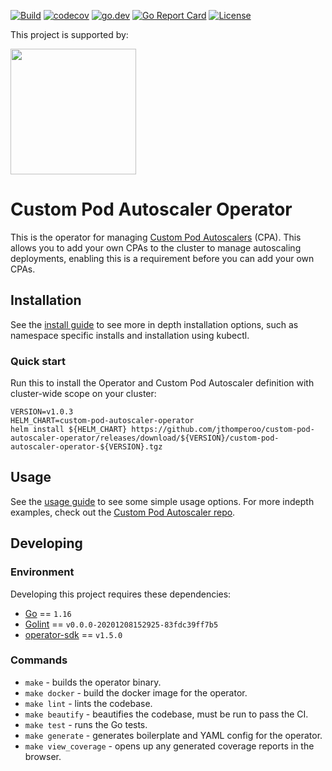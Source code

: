 [![Build](https://github.com/jthomperoo/custom-pod-autoscaler-operator/workflows/main/badge.svg)](https://github.com/jthomperoo/custom-pod-autoscaler-operator/actions)
[![codecov](https://codecov.io/gh/jthomperoo/custom-pod-autoscaler-operator/branch/master/graph/badge.svg)](https://codecov.io/gh/jthomperoo/custom-pod-autoscaler-operator)
[![go.dev](https://img.shields.io/badge/go.dev-reference-007d9c?logo=go&logoColor=white&style=flat)](https://pkg.go.dev/github.com/jthomperoo/custom-pod-autoscaler-operator)
[![Go Report Card](https://goreportcard.com/badge/github.com/jthomperoo/custom-pod-autoscaler-operator)](https://goreportcard.com/report/github.com/jthomperoo/custom-pod-autoscaler-operator)
[![License](https://img.shields.io/:license-apache-blue.svg)](https://www.apache.org/licenses/LICENSE-2.0.html)

<p>This project is supported by:</p>
<p>
  <a href="https://www.digitalocean.com/">
    <img src="https://opensource.nyc3.cdn.digitaloceanspaces.com/attribution/assets/SVG/DO_Logo_horizontal_blue.svg" width="201px">
  </a>
</p>

# Custom Pod Autoscaler Operator

This is the operator for managing [Custom Pod Autoscalers](https://github.com/jthomperoo/custom-pod-autoscaler) (CPA).
This allows you to add your own CPAs to the cluster to manage autoscaling deployments, enabling this is a requirement
before you can add your own CPAs.

## Installation

See the [install guide](INSTALL.md) to see more in depth installation options, such as namespace specific installs and
installation using kubectl.

### Quick start

Run this to install the Operator and Custom Pod Autoscaler definition with cluster-wide scope on your cluster:
```
VERSION=v1.0.3
HELM_CHART=custom-pod-autoscaler-operator
helm install ${HELM_CHART} https://github.com/jthomperoo/custom-pod-autoscaler-operator/releases/download/${VERSION}/custom-pod-autoscaler-operator-${VERSION}.tgz
```

## Usage

See the [usage guide](USAGE.md) to see some simple usage options. For more indepth examples, check out the
[Custom Pod Autoscaler repo](https://github.com/jthomperoo/custom-pod-autoscaler).

## Developing

### Environment

Developing this project requires these dependencies:

* [Go](https://golang.org/doc/install) == `1.16`
* [Golint](https://github.com/golang/lint) == `v0.0.0-20201208152925-83fdc39ff7b5`
* [operator-sdk](https://github.com/operator-framework/operator-sdk) == `v1.5.0`

### Commands

* `make` - builds the operator binary.
* `make docker` - build the docker image for the operator.
* `make lint` - lints the codebase.
* `make beautify` - beautifies the codebase, must be run to pass the CI.
* `make test` - runs the Go tests.
* `make generate` - generates boilerplate and YAML config for the operator.
* `make view_coverage` - opens up any generated coverage reports in the browser.
